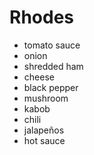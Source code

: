 # Rhodes

 - tomato sauce
 - onion
 - shredded ham
 - cheese
 - black pepper
 - mushroom
 - kabob
 - chili
 - jalapeños
 - hot sauce
